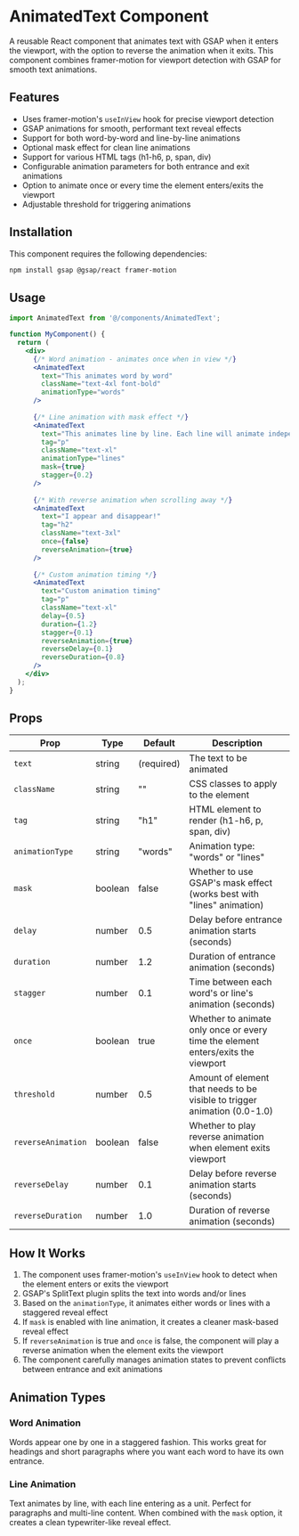 # AnimatedText Component

A reusable React component that animates text with GSAP when it enters the viewport, with the option to reverse the animation when it exits. This component combines framer-motion for viewport detection with GSAP for smooth text animations.

## Features

- Uses framer-motion's `useInView` hook for precise viewport detection
- GSAP animations for smooth, performant text reveal effects
- Support for both word-by-word and line-by-line animations
- Optional mask effect for clean line animations
- Support for various HTML tags (h1-h6, p, span, div)
- Configurable animation parameters for both entrance and exit animations
- Option to animate once or every time the element enters/exits the viewport
- Adjustable threshold for triggering animations

## Installation

This component requires the following dependencies:

```bash
npm install gsap @gsap/react framer-motion
```

## Usage

```jsx
import AnimatedText from '@/components/AnimatedText';

function MyComponent() {
  return (
    <div>
      {/* Word animation - animates once when in view */}
      <AnimatedText 
        text="This animates word by word" 
        className="text-4xl font-bold"
        animationType="words" 
      />
      
      {/* Line animation with mask effect */}
      <AnimatedText 
        text="This animates line by line. Each line will animate independently." 
        tag="p"
        className="text-xl" 
        animationType="lines"
        mask={true}
        stagger={0.2}
      />
      
      {/* With reverse animation when scrolling away */}
      <AnimatedText 
        text="I appear and disappear!" 
        tag="h2"
        className="text-3xl" 
        once={false}
        reverseAnimation={true}
      />
      
      {/* Custom animation timing */}
      <AnimatedText 
        text="Custom animation timing" 
        tag="p"
        className="text-xl" 
        delay={0.5}
        duration={1.2}
        stagger={0.1}
        reverseAnimation={true}
        reverseDelay={0.1}
        reverseDuration={0.8}
      />
    </div>
  );
}
```

## Props

| Prop | Type | Default | Description |
|------|------|---------|-------------|
| `text` | string | (required) | The text to be animated |
| `className` | string | "" | CSS classes to apply to the element |
| `tag` | string | "h1" | HTML element to render (h1-h6, p, span, div) |
| `animationType` | string | "words" | Animation type: "words" or "lines" |
| `mask` | boolean | false | Whether to use GSAP's mask effect (works best with "lines" animation) |
| `delay` | number | 0.5 | Delay before entrance animation starts (seconds) |
| `duration` | number | 1.2 | Duration of entrance animation (seconds) |
| `stagger` | number | 0.1 | Time between each word's or line's animation (seconds) |
| `once` | boolean | true | Whether to animate only once or every time the element enters/exits the viewport |
| `threshold` | number | 0.5 | Amount of element that needs to be visible to trigger animation (0.0-1.0) |
| `reverseAnimation` | boolean | false | Whether to play reverse animation when element exits viewport |
| `reverseDelay` | number | 0.1 | Delay before reverse animation starts (seconds) |
| `reverseDuration` | number | 1.0 | Duration of reverse animation (seconds) |

## How It Works

1. The component uses framer-motion's `useInView` hook to detect when the element enters or exits the viewport
2. GSAP's SplitText plugin splits the text into words and/or lines
3. Based on the `animationType`, it animates either words or lines with a staggered reveal effect
4. If `mask` is enabled with line animation, it creates a cleaner mask-based reveal effect
5. If `reverseAnimation` is true and `once` is false, the component will play a reverse animation when the element exits the viewport
6. The component carefully manages animation states to prevent conflicts between entrance and exit animations

## Animation Types

### Word Animation
Words appear one by one in a staggered fashion. This works great for headings and short paragraphs where you want each word to have its own entrance.

### Line Animation
Text animates by line, with each line entering as a unit. Perfect for paragraphs and multi-line content. When combined with the `mask` option, it creates a clean typewriter-like reveal effect. 